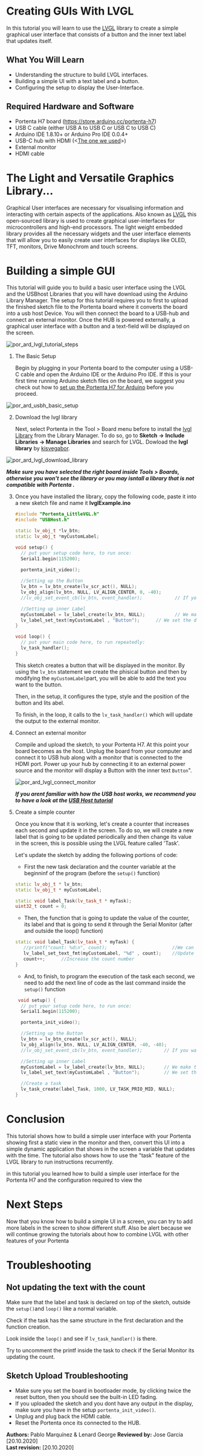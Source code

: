 # Creating GUIs With LVGL  
In this tutorial you will learn to use the [LVGL](https://lvgl.io/) library to create a simple graphical user interface that consists of a button and the inner text label that updates itself.

## What You Will Learn
-   Understanding the structure to build LVGL interfaces.
-   Building a simple UI with a text label and a button. 
-   Configuring the setup to display the User-Interface. 

## Required Hardware and Software
-   Portenta H7 board (<https://store.arduino.cc/portenta-h7>)
-   USB C cable (either USB A to USB C or USB C to USB C)
-   Arduino IDE 1.8.10+  or Arduino Pro IDE 0.0.4+ 
-   USB-C hub with HDMI (<[The one we used](https://www.dustinhome.se/product/5011166993/travel-port-usb-c-total)>)
-   External monitor 
-   HDMI cable 

# The Light and Versatile Graphics Library...

Graphical User interfaces are necessary for visualising information and interacting with certain aspects of the applications. Also known as [LVGL](https://lvgl.io/) this open-sourced library is used to create graphical user-interfaces for microcontrollers and high-end processors. The light weight embedded library provides all the necessary widgets and the user interface elements that will allow you to easily  create user interfaces for displays like OLED, TFT, monitors, Drive Monochrom and touch screens.

# Building a simple GUI 

This tutorial will guide you to build a basic user interface using the LVGL and the USBhost Libraries that you will have download using the Arduino Library Manager. The setup for this tutorial requires you to first to upload the finished sketch file to the Portenta board where it converts the board into a usb host Device. You will then connect the board to a USB-hub and connect an external monitor. Once the HUB is powered externally, a graphical user interface with a button and a text-field will be displayed on the screen.

![por_ard_lvgl_tutorial_steps](assets/por_ard_lvgl_tutorial_steps.svg)

1. The Basic Setup

   Begin by plugging in your Portenta board to the computer using a USB-C cable and open the Arduino IDE or the Arduino Pro IDE. If this is your first time running Arduino sketch files on the board, we suggest you check out how to [set up the Portenta H7 for Arduino](https://github.com/bcmi-labs/arduino-pro-content/blob/master/content/tutorials/portenta-h7/por-ard-usb/por-ard-gs) before you proceed.

![por_ard_usbh_basic_setup](assets/por_ard_usbh_basic_setup.svg)

2. Download the lvgl library

   Next, select Portenta in the Tool > Board menu before to install the [lvgl Library](https://github.com/lvgl/lvgl) from the Library Manager. To do so, go to **Sketch** **->** **Include Libraries** **-> Manage Libraries** and search for LVGL. Dowload the **lvgl library** by [kisvegabor](https://github.com/kisvegabor).  

![por_ard_lvgl_download_library](assets/por_ard_lvgl_select_library.svg)

   ***Make sure you have selected the right board inside Tools > Boards, otherwise you won't see the library or you may isntall a library that is not compatible with Portenta .***

3. Once you have installed the library,  copy the following code, paste it into a new sketch file and name it **lvglExample.ino**

   ```cpp
   #include "Portenta_LittleVGL.h"
   #include "USBHost.h"

   static lv_obj_t *lv_btn;
   static lv_obj_t *myCustomLabel;

   void setup() {
     // put your setup code here, to run once:
     Serial1.begin(115200);
     
     portenta_init_video();

     //Setting up the Button
     lv_btn = lv_btn_create(lv_scr_act(), NULL);
     lv_obj_align(lv_btn, NULL, LV_ALIGN_CENTER, 0, -40);
     //lv_obj_set_event_cb(lv_btn, event_handler);            // If you want to handle the button’s callback create a cb_btn function

     //Setting up inner Label
     myCustomLabel = lv_label_create(lv_btn, NULL);           // We make the object be a label widget, lv_btn child     lv_obj_align(myCustomLabel, NULL, LV_ALIGN_CENTER, 0, -40);   // We move it to the center of the screen below the ‘Hello world’ and align centered
     lv_label_set_text(myCustomLabel , "Button");      // We set the default text
   }

   void loop() {
     // put your main code here, to run repeatedly:
     lv_task_handler();
   }
   ```

   This sketch creates a button that will be displayed in the monitor. By using the `lv_btn` statement we create the phisical button and then by modifying the `myCustomLabel`part, you will be able to add the text you want to the button.

   Then, in the setup, it configures  the type, style and the position of the button and lits abel.

   To finish, in the loop, it calls to the `lv_task_handler()` which will update the output to the external monitor. 

4. Connect an external monitor

   Compile and upload the sketch, to your Portenta H7. At this point your board becomes as the host. Unplug the board from your computer and connect it to USB hub along with a monitor that is connected to the HDMI port. Power up your hub by connecting it to an external power source and the monitor will display a Button with the inner text `Button`". 


   ![por_ard_lvgl_connect_monitor](assets/por_ard_lvgl_connect_monitor.svg)

   ***If you arent familiar with how the USB host works, we recommend you to have a look at the [USB Host tutorial](https://www.arduino.cc/pro/tutorials/portenta-h7/por-ard-usb )***


5. Create a simple counter

   Once you know that it is working, let's create a counter that increases each second and update it in the screen. To do so, we will create a new label that is going to be updated periodically and then change its value in the screen, this is possible using the LVGL feature called 'Task'. 

   Let's update the sketch by adding the following portions of code: 
   
   * First the new task declaration and the counter variable at the beginninf of the program (before the `setup()` function)
   
   ```cpp
   static lv_obj_t * lv_btn;
   static lv_obj_t * myCustomLabel;

   static void label_Task(lv_task_t * myTask);
   uint32_t count = 0;
   ```
   
   * Then, the function that is going to update the value of the counter, its label and that is going to send it through the Serial Monitor (after and outside the loop() function)
   
   ```cpp
   static void label_Task(lv_task_t * myTask) {
      //printf("count: %d\n", count);                        //We can see in the Serial monitor the count
      lv_label_set_text_fmt(myCustomLabel, "%d" , count);    //Update the text from the label
      count++;      //Increase the count number
   }
   ```
   
   * And, to finish, to program the execution of the task each second, we need to add the next line of code as the last command inside the `setup()` function 
   
   ```cpp
    void setup() {
     // put your setup code here, to run once:
     Serial1.begin(115200);

     portenta_init_video();

     //Setting up the Button
     lv_btn = lv_btn_create(lv_scr_act(), NULL);
     lv_obj_align(lv_btn, NULL, LV_ALIGN_CENTER, -40, -40);
     //lv_obj_set_event_cb(lv_btn, event_handler);        // If you want to handle the button's callback create a cb_btn function

     //Setting up inner Label
     myCustomLabel = lv_label_create(lv_btn, NULL);       // We make the object be a label widget, lv_btn child
     lv_label_set_text(myCustomLabel , "Button");         // We set the default text

     //Create a task
     lv_task_create(label_Task, 1000, LV_TASK_PRIO_MID, NULL);
   }
   ```

# Conclusion

This tutorial shows how to build a simple user interface with your Portenta showing first a static view in the monitor and then, convert this UI into a simple dynamic application that shows in the screen a variable that updates with the time. The tutorial also shows how to  use the "task" feature of the LVGL library to run instructions recurrently.

in this tutorial you learned how to build a simple user interface for the Portenta H7 and the configuration required to view the 

# Next Steps
Now that you know how to build a simple UI in a screen, you can try to add more labels in the screen to show different stuff. Also be alert because we will continue growing the tutorials about how to combine LVGL with other features of your Portenta

# Troubleshooting
## Not updating the text with the count
Make sure that the label and task is declared on top of the sketch, outside the `setup()`and `loop()` like a normal variable.

Check if the task has the same structure in the first declaration and the function creation.

Look inside the `loop()` and see if `lv_task_handler()` is there.

Try to uncomment the printf inside the task to check if the Serial Monitor its updating the count.


## Sketch Upload Troubleshooting
* Make sure you set the board in bootloader mode, by clicking twice the reset button, then you should see the built-in LED fading.
* If you uploaded the sketch and you dont have any output in the display, make sure you have in the setup `portenta_init_video()`.
* Unplug and plug back the HDMI cable.
* Reset the Portenta once its connected to the HUB.

**Authors:** Pablo Marquínez & Lenard George
**Reviewed by:** Jose Garcia [20.10.2020]  
**Last revision:**  [20.10.2020]
